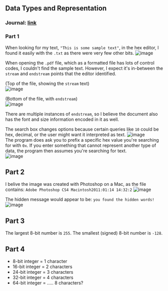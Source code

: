 ## Data Types and Representation

### Journal: [link](journal-datatypes.md)

### Part 1
When looking for my text, `"This is some sample text"`, in the hex editor, I found it easily with the `.txt` as there were very few other bits.
![image](https://user-images.githubusercontent.com/12242178/189202043-3d60e1cd-0803-4621-9d1b-dfbf3d87c40b.png)

When opening the `.pdf` file, which as a formatted file has lots of control codes, I couldn't find the sample text. However, I expect it's in-between the `stream` and `endstream` points that the editor identified.

(Top of the file, showing the `stream` text)<br/>
![image](https://user-images.githubusercontent.com/12242178/189202275-90b0fb6d-70de-4b70-9209-c7242b7b4ff7.png)

(Bottom of the file, with `endstream`)<br/>
![image](https://user-images.githubusercontent.com/12242178/189202561-a6eb50fe-f77e-4ddf-994d-5e48e2ea2df9.png)

There are multiple instances of `endstream`, so I believe the document also has the font and size information encoded in it as well.

The search box changes options because certain queries like `10` could be hex, decimal, or the user might want it interpreted as text. 
![image](https://user-images.githubusercontent.com/12242178/189202765-238ce826-a9bb-4272-9c67-1fa1224ed5a9.png)<br/>
The program does ask you to prefix a specific hex value you're searching for with `0x`.
If you enter something that cannot represent another type of data, the program then assumes you're searching for text.<br/>
![image](https://user-images.githubusercontent.com/12242178/189202960-283b2205-2a45-4a0c-850b-0e93a1b6d366.png)

## Part 2
I belive the image was created with Photoshop on a Mac, as the file contains: `Adobe Photoshop CS4 Macintosh2011:01:14 14:32:2`
![image](https://user-images.githubusercontent.com/12242178/189203690-6fb58955-61af-4215-907c-008833910a52.png)

The hidden message would appear to be: `you found the hidden words!`
![image](https://user-images.githubusercontent.com/12242178/189203807-c117032f-7d2f-4061-97be-dabd8811f623.png)

## Part 3
The largest 8-bit number is `255`.
The smallest (signed) 8-bit number is `-128`.

## Part 4
* 8-bit integer = 1 character
* 16-bit integer = 2 characters
* 24-bit integer = 3 characters
* 32-bit integer = 4 characters
* 64-bit integer = ..... 8 characters? 
